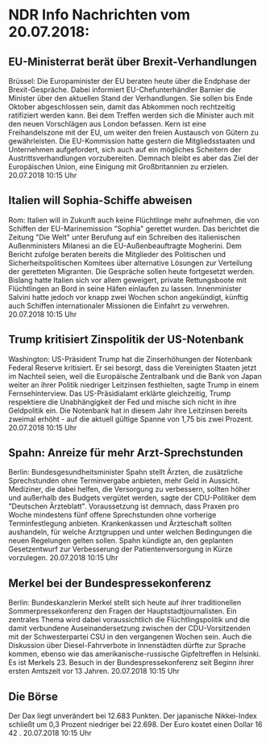 # NDR Info Nachrichten vom 20.07.2018:


## EU-Ministerrat berät über Brexit-Verhandlungen
Brüssel:	Die Europaminister der EU beraten heute über die Endphase der Brexit-Gespräche. Dabei informiert EU-Chefunterhändler Barnier die Minister über den aktuellen Stand der Verhandlungen. Sie sollen bis Ende Oktober abgeschlossen sein, damit das Abkommen noch rechtzeitig ratifiziert werden kann. Bei dem Treffen werden sich die Minister auch mit den neuen Vorschlägen aus London befassen. Kern ist eine Freihandelszone mit der EU, um weiter den freien Austausch von Gütern zu gewährleisten. Die EU-Kommission hatte gestern die Mitgliedsstaaten und Unternehmen aufgefordert, sich auch auf ein mögliches Scheitern der Austrittsverhandlungen vorzubereiten. Demnach bleibt es aber das Ziel der Europäischen Union, eine Einigung mit Großbritannien zu erzielen. 20.07.2018 10:15 Uhr 

## Italien will Sophia-Schiffe abweisen
Rom:	Italien will in Zukunft auch keine Flüchtlinge mehr aufnehmen, die von Schiffen der EU-Marinemission "Sophia" gerettet wurden. Das berichtet die Zeitung "Die Welt" unter Berufung auf ein Schreiben des italienischen Außenministers Milanesi an die EU-Außenbeauftragte Mogherini. Dem Bericht zufolge beraten bereits die Mitglieder des Politischen und Sicherheitspolitischen Komitees über alternative Lösungen zur Verteilung der geretteten Migranten. Die Gespräche sollen heute fortgesetzt werden. Bislang hatte Italien sich vor allem geweigert, private Rettungsboote mit Flüchtlingen an Bord in seine Häfen einlaufen zu lassen. Innenminister Salvini hatte jedoch vor knapp zwei Wochen schon angekündigt, künftig auch Schiffen internationaler Missionen die Einfahrt zu verwehren. 20.07.2018 10:15 Uhr 

## Trump kritisiert Zinspolitik der US-Notenbank
Washington:	US-Präsident Trump hat die Zinserhöhungen der Notenbank Federal Reserve kritisiert. Er sei besorgt, dass die Vereinigten Staaten jetzt im Nachteil seien, weil die Europäische Zentralbank und die Bank von Japan weiter an ihrer Politik niedriger Leitzinsen festhielten, sagte Trump in einem Fernsehinterview. Das US-Präsidialamt erklärte gleichzeitig, Trump respektiere die Unabhängigkeit der Fed und mische sich nicht in ihre Geldpolitik ein. Die Notenbank hat in diesem Jahr ihre Leitzinsen bereits zweimal erhöht - auf die aktuell gültige Spanne von 1,75 bis zwei Prozent. 20.07.2018 10:15 Uhr 

## Spahn: Anreize für mehr Arzt-Sprechstunden
Berlin: 	Bundesgesundheitsminister Spahn stellt Ärzten, die zusätzliche Sprechstunden ohne Terminvergabe anbieten, mehr Geld in Aussicht. Mediziner, die dabei helfen, die Versorgung zu verbessern, sollten höher und außerhalb des Budgets vergütet werden, sagte der CDU-Politiker dem "Deutschen Ärzteblatt". Voraussetzung ist demnach, dass Praxen pro Woche mindestens fünf offene Sprechstunden ohne vorherige Terminfestlegung anbieten. Krankenkassen und Ärzteschaft sollten aushandeln, für welche Arztgruppen und unter welchen Bedingungen die neuen Regelungen gelten sollen. Spahn kündigte an, den geplanten Gesetzentwurf zur Verbesserung der Patientenversorgung in Kürze vorzulegen. 20.07.2018 10:15 Uhr 

## Merkel bei der Bundespressekonferenz
Berlin: 	Bundeskanzlerin Merkel stellt sich heute auf ihrer traditionellen Sommerpressekonferenz den Fragen der Hauptstadtjournalisten. Ein zentrales Thema wird dabei voraussichtlich die Flüchtlingspolitik und die damit verbundene Auseinandersetzung zwischen der CDU-Vorsitzenden mit der Schwesterpartei CSU in den vergangenen Wochen sein. Auch die Diskussion über Diesel-Fahrverbote in Innenstädten dürfte zur Sprache kommen, ebenso wie das amerikanische-russische Gipfeltreffen in Helsinki. Es ist Merkels 23. Besuch in der Bundespressekonferenz seit Beginn ihrer ersten Amtszeit vor 13 Jahren. 20.07.2018 10:15 Uhr 

## Die Börse
Der Dax liegt unverändert bei 12.683 Punkten. Der japanische Nikkei-Index schließt um 0,3 Prozent niedriger bei 22.698. Der Euro kostet einen Dollar 16 42 . 20.07.2018 10:15 Uhr 
